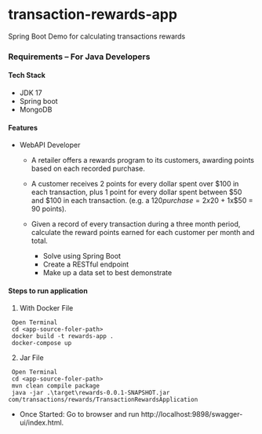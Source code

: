 # transaction-rewards-app
Spring Boot Demo for calculating transactions rewards

### Requirements – For Java Developers
#### Tech Stack
- JDK 17
- Spring boot
- MongoDB

#### Features
- WebAPI Developer
    - A retailer offers a rewards program to its customers, awarding points based on each recorded
purchase.

    - A customer receives 2 points for every dollar spent over $100 in each transaction, plus 1 point for every
dollar spent between $50 and $100 in each transaction.
(e.g. a $120 purchase = 2x$20 + 1x$50 = 90 points).

    - Given a record of every transaction during a three month period, calculate the reward points earned for
each customer per month and total.

        - Solve using Spring Boot
        - Create a RESTful endpoint
        - Make up a data set to best demonstrate


#### Steps to run application

1. With Docker File
```shell
 Open Terminal
 cd <app-source-foler-path>
 docker build -t rewards-app .
 docker-compose up
```

2. Jar File
```shell
 Open Terminal
 cd <app-source-foler-path>
 mvn clean compile package
 java -jar .\target\rewards-0.0.1-SNAPSHOT.jar com/transactions/rewards/TransactionRewardsApplication
```

- Once Started: Go to browser and run http://localhost:9898/swagger-ui/index.html.